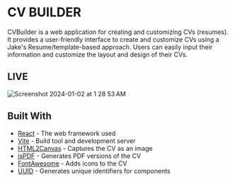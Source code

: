 # CV BUILDER

CVBuilder is a web application for creating and customizing CVs (resumes). 
It provides a user-friendly interface to create and customize CVs using a Jake's Resume/template-based approach. Users can easily input their information and customize the layout and design of their CVs.

## LIVE

![Screenshot 2024-01-02 at 1 28 53 AM](https://github.com/Jonathan03ant/CVBuilder/assets/113400649/64ee06fc-6f67-44a0-930f-fa1b287da91d)


## Built With

* [React](https://reactjs.org/) - The web framework used
* [Vite](https://vitejs.dev/) - Build tool and development server
* [HTML2Canvas](https://html2canvas.hertzen.com/) - Captures the CV as an image
* [jsPDF](https://github.com/MrRio/jsPDF) - Generates PDF versions of the CV
* [FontAwesome](https://fontawesome.com/) - Adds icons to the CV
* [UUID](https://www.npmjs.com/package/uuid) - Generates unique identifiers for components